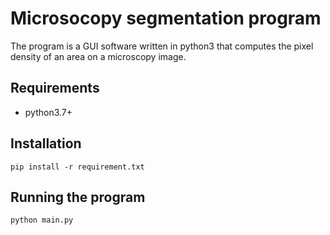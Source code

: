 # Microsocopy segmentation program
The program is a GUI software written in python3 that computes the pixel density of an area on a microscopy image.
## Requirements
* python3.7+
## Installation
    pip install -r requirement.txt
## Running the program
    python main.py
